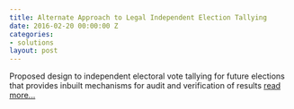 ```yaml
---
title: Alternate Approach to Legal Independent Election Tallying
date: 2016-02-20 00:00:00 Z
categories:
- solutions
layout: post
---
```


Proposed design to independent electoral vote tallying for future elections that provides inbuilt mechanisms for audit and verification of results <a href="http://ssmusoke.com/2016/02/20/alternate-approach-to-legal-independent-election-tallying/" target="_blank">read more...</a>